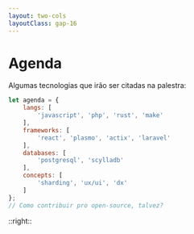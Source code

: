 ```yaml
---
layout: two-cols
layoutClass: gap-16
---
```

# Agenda

Algumas tecnologias que irão ser citadas na palestra:

```js
let agenda = {
    langs: [
        'javascript', 'php', 'rust', 'make'
    ],
    frameworks: [
        'react', 'plasmo', 'actix', 'laravel'
    ],
    databases: [
        'postgresql', 'scylladb'
    ],
    concepts: [
        'sharding', 'ux/ui', 'dx'
    ]
};
// Como contribuir pro open-source, talvez?
```

::right::

<Toc v-click minDepth="1" maxDepth="1"></Toc>
